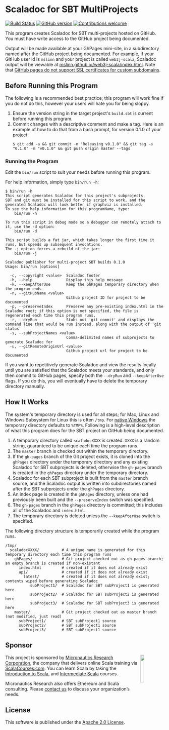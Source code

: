 # Scaladoc for SBT MultiProjects

[![Build Status](https://travis-ci.org/mslinn/scaladoc.svg?branch=master)](https://travis-ci.org/mslinn/scaladoc)
[![GitHub version](https://badge.fury.io/gh/mslinn%2Fscaladoc.svg)](https://badge.fury.io/gh/mslinn%2Fscaladoc)
[![Contributions welcome](https://img.shields.io/badge/contributions-welcome-brightgreen.svg?style=flat)](https://github.com/dwyl/esta/issues)

This program creates Scaladoc for SBT multi-projects hosted on GitHub.
You must have write access to the GitHub project being documented.

Output will be made available at your GhPages mini-site, in a subdirectory named after the GitHub project being documented.
For example, if your GitHub user id is `mslinn` and your project is called `web3j-scala`, Scaladoc output will be viewable at
[mslinn.github.io/web3j-scala/index.html](http://mslinn.github.io/web3j-scala/index.html).
Note that [GitHub pages do not support SSL certificates for custom subdomains](https://github.com/isaacs/github/issues/156).

## Before Running this Program
The following is a recommended best practice; this program will work fine if you do not do this, 
however your users will hate you for being sloppy.

1. Ensure the version string in the target project's `build.sbt` is current before running this program.
2. Commit changes with a descriptive comment and make a tag. 
   Here is an example of how to do that from a bash prompt, for version 0.1.0 of your project:
   ```
   $ git add -a && git commit -m "Releasing v0.1.0" && git tag -a "0.1.0" -m "v0.1.0" && git push origin master --tags
   ```

### Running the Program
Edit the `bin/run` script to suit your needs before running this program.

For help information, simply type `bin/run -h`:
```
$ bin/run -h
This script generates Scaladoc for this project's subprojects.
SBT and git must be installed for this script to work, and the generated Scaladoc will look better if graphviz is installed.
To see the help information for this programName, type:
    bin/run -h

To run this script in debug mode so a debugger can remotely attach to it, use the -d option:
    bin/run -d

This script builds a fat jar, which takes longer the first time it runs, but speeds up subsequent invocations.
The -j option forces a rebuild of the jar:
    bin/run -j

Scaladoc publisher for multi-project SBT builds 0.1.0
Usage: bin/run [options]

  -c, --copyright <value>  Scaladoc footer
  -h, --help               Display this help message
  -k, --keepAfterUse       Keep the GhPages temporary directory when the program ends
  -n, --gitHubName <value>
                           Github project ID for project to be documented
  -p, --preserveIndex      Preserve any pre-existing index.html in the Scaladoc root; if this option is not specified, the file is regenerated each time this program runs.
  -r, --dryRun             Stubs out 'git commit' and displays the command line that would be run instead, along with the output of 'git status'
  -s, --subProjectNames <value>
                           Comma-delimited names of subprojects to generate Scaladoc for
  -u, --gitRemoteOriginUrl <value>
                           Github project url for project to be documented
```

If you want to repetitively generate Scaladoc and view the results locally until you are satisfied that the Scaladoc meets your standards,
and only then commit to GitHub pages, 
specify both the `--dryRun` and `--keepAfterUse` flags.
If you do this, you will eventually have to delete the temporary directory manually.

## How It Works
The system's temporary directory is used for all steps; for Mac, Linux and Windows Subsystem for Linux this is often `/tmp`.
For [native Windows](https://stackoverflow.com/a/29716813/553865) the temporary directory defaults to `%TMP%`. 
Following is a high-level description of what this program does for the SBT project on GitHub being documented.

1. A temporary directory called `scaladocXXXX` is created.
   `XXXX` is a random string, guaranteed to be unique each time the program runs.
2. The `master` branch is checked out within the temporary directory.
3. If the `gh-pages` branch of the Git project exists, 
   it is cloned into the `ghPages` directory under the temporary directory and any existing Scaladoc for SBT subprojects is deleted, 
   otherwise the `gh-pages` branch is created in the `ghPages` directory under the temporary directory.
4. Scaladoc for each SBT subproject is built from the `master` branch source, 
   and the Scaladoc output is written into subdirectories named after the SBT subprojects under the `ghPages` directory.
5. An index page is created in the `ghPages` directory, unless one had previously been built and the `--preserveIndex` switch was specified.
6. The `gh-pages` branch in the `ghPages` directory is committed; this includes all of the Scaladoc and `index.html`.
7. The temporary directory is deleted unless the `--keepAfterUse` switch is specified.

The following directory structure is temporarily created while the program runs. 
```
/tmp/
  scaladocXXXX/          # A unique name is generated for this temporary directory each time this program runs
    ghPages/             # Git project checked out as gh-pages branch; an empty branch is created if non-existant
      index.html         # created if it does not already exist
      api/               # created if it does not already exist
        latest/          # created if it does not already exist; contents wiped before generating Scaladoc
           subProject1/  # Scaladoc for SBT subProject1 is generated here
           subProject2/  # Scaladoc for SBT subProject2 is generated here
           subProject3/  # Scaladoc for SBT subProject3 is generated here
    master/              # Git project checked out as master branch (not modified, just read)
      subProject1/       # SBT subProject1 source
      subProject2/       # SBT subProject1 source
      subProject3/       # SBT subProject1 source
```

## Sponsor
<img src='https://www.micronauticsresearch.com/images/robotCircle400shadow.png' align='right' width='15%'>

This project is sponsored by [Micronautics Research Corporation](http://www.micronauticsresearch.com/),
the company that delivers online Scala training via [ScalaCourses.com](http://www.ScalaCourses.com).
You can learn Scala by taking the [Introduction to Scala](http://www.ScalaCourses.com/showCourse/40),
and [Intermediate Scala](http://www.ScalaCourses.com/showCourse/45) courses.

Micronautics Research also offers Ethereum and Scala consulting.
Please [contact us](mailto:sales@micronauticsresearch.com) to discuss your organization&rsquo;s needs.

## License
This software is published under the [Apache 2.0 License](http://www.apache.org/licenses/LICENSE-2.0.html).
